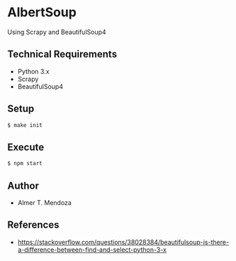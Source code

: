 # AlbertSoup

Using Scrapy and BeautifulSoup4

## Technical Requirements
- Python 3.x
- Scrapy
- BeautifulSoup4

## Setup

```sh
$ make init
```

## Execute

```bash
$ npm start
```

## Author
- Almer T. Mendoza

## References
- https://stackoverflow.com/questions/38028384/beautifulsoup-is-there-a-difference-between-find-and-select-python-3-x
